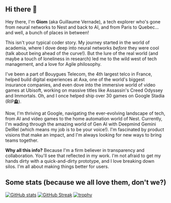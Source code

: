 ## Hi there 👋

Hey there, I'm **Giom** (aka Guillaume Vernade), a tech explorer who's gone from neural networks to Nest and back to AI, and from Paris to Quebec... and well, a bunch of places in between!

This isn't your typical coder story. My journey started in the world of academia, where I dove deep into neural networks *before* they were cool (talk about being ahead of the curve!). But the lure of the real world (and maybe a touch of loneliness in research) led me to the wild west of tech management, and a love for Agile philosophy.

I've been a part of Bouygues Telecom, the 4th largest telco in France, helped build digital experiences at Axa, one of the world's biggest insurance companies, and even dove into the immersive world of video games at Ubisoft, working on massive titles like Assassin's Creed Odyssey and Immortals. Oh, and I once helped ship over 30 games on Google Stadia (RIP🪦).

Now, I'm thriving at Google, navigating the ever-evolving landscape of tech, from AI and video games to the home automation world of Nest. Currently, I'm wading through the amazing world of Gen AI with Deepmind Gemini DelRel (which means my job is to be your voice!). I'm fascinated by product visions that make an impact, and I'm always looking for new ways to bring teams together.

**Why all this info?** Because I'm a firm believer in transparency and collaboration. You'll see that reflected in my work. I'm not afraid to get my hands dirty with a quick-and-dirty prototype, and I love breaking down silos. I'm all about making things better for users.


## Some stats (because we all love them, don't we?)
[![GitHub stats](https://github-readme-stats.vercel.app/api?username=Giom-V&theme=transparent)](https://github.com/Giom-V)
[![GitHub Streak](https://github-readme-streak-stats-884e2q4xz-giom-vs-projects.vercel.app?user=Giom-V&theme=dark&hide_border=true&date_format=j%20M%5B%20Y%5D&mode=weekly)]([https://git.io/streak-stats](https://github-readme-streak-stats-884e2q4xz-giom-vs-projects.vercel.app?user=Giom-V&theme=dark&hide_border=true&date_format=j%20M%5B%20Y%5D&mode=weekly))
[![trophy](https://github-profile-trophy.vercel.app/?username=Giom-V&theme=dracula&rank=-C)](https://github.com/Giom-V)
